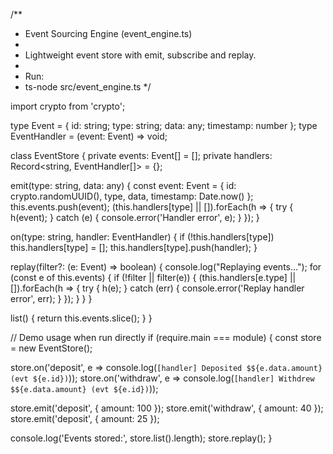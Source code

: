 /**
 * Event Sourcing Engine (event_engine.ts)
 *
 * Lightweight event store with emit, subscribe and replay.
 *
 * Run:
 *   ts-node src/event_engine.ts
 */

import crypto from 'crypto';

type Event = { id: string; type: string; data: any; timestamp: number };
type EventHandler = (event: Event) => void;

class EventStore {
  private events: Event[] = [];
  private handlers: Record<string, EventHandler[]> = {};

  emit(type: string, data: any) {
    const event: Event = { id: crypto.randomUUID(), type, data, timestamp: Date.now() };
    this.events.push(event);
    (this.handlers[type] || []).forEach(h => {
      try {
        h(event);
      } catch (e) {
        console.error('Handler error', e);
      }
    });
  }

  on(type: string, handler: EventHandler) {
    if (!this.handlers[type]) this.handlers[type] = [];
    this.handlers[type].push(handler);
  }

  replay(filter?: (e: Event) => boolean) {
    console.log("Replaying events...");
    for (const e of this.events) {
      if (!filter || filter(e)) {
        (this.handlers[e.type] || []).forEach(h => {
          try { h(e); } catch (err) { console.error('Replay handler error', err); }
        });
      }
    }
  }

  list() {
    return this.events.slice();
  }
}

// Demo usage when run directly
if (require.main === module) {
  const store = new EventStore();

  store.on('deposit', e => console.log(`[handler] Deposited $${e.data.amount} (evt ${e.id})`));
  store.on('withdraw', e => console.log(`[handler] Withdrew $${e.data.amount} (evt ${e.id})`));

  store.emit('deposit', { amount: 100 });
  store.emit('withdraw', { amount: 40 });
  store.emit('deposit', { amount: 25 });

  console.log('Events stored:', store.list().length);
  store.replay();
}
